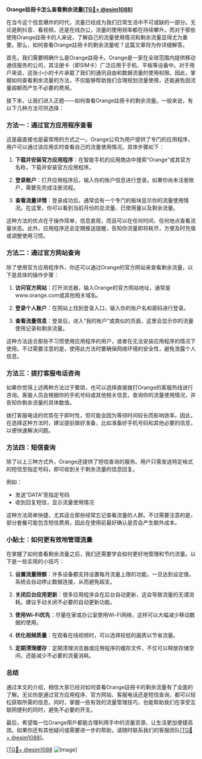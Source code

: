 **Orange註冊卡怎么查看剩余流量[[TG💪+ @esim1088](https://t.me/s/esim1088)]**

在当今这个信息爆炸的时代，流量已经成为我们日常生活中不可或缺的一部分。无论是刷抖音、看视频，还是在线办公，流量的使用频率都在持续攀升。而对于那些使用Orange註冊卡的人来说，了解自己的流量使用情况和剩余流量显得尤为重要。那么，如何查看Orange註冊卡的剩余流量呢？这篇文章将为你详细解答。

首先，我们需要明确什么是Orange註冊卡。Orange是一家在全球范围内提供移动通信服务的公司，其注册卡（即SIM卡）广泛应用于手机、平板等设备中。对于用户来说，这张小小的卡片承载了我们的通讯自由和数据流量的使用权限。因此，掌握如何查看剩余流量的方法，不仅能够帮助我们合理规划流量使用，还能避免因流量超额而产生不必要的费用。

接下来，让我们进入正题——如何查看Orange註冊卡的剩余流量。一般来说，有以下几种方法可供选择：

### 方法一：通过官方应用程序查看

这是最直接也是最常用的方式之一。Orange公司为用户提供了专门的应用程序，用户可以通过该应用实时查看自己的流量使用情况。具体步骤如下：

1. **下载并安装官方应用程序**：在智能手机的应用商店中搜索“Orange”或其官方名称，下载并安装官方应用程序。
   
2. **登录账户**：打开应用程序后，输入你的账户信息进行登录。如果你尚未注册账户，需要先完成注册流程。

3. **查看流量详情**：登录成功后，通常会有一个专门的板块显示你的流量使用情况。在这里，你可以看到当前月份的总流量、已使用量以及剩余流量。

这种方法的优点在于操作简单，信息直观，而且可以在任何时间、任何地点查看流量状态。此外，应用程序还会定期推送提醒，告知你流量即将耗尽，方便及时充值或调整使用习惯。

### 方法二：通过官方网站查询

除了使用官方应用程序外，你还可以通过Orange的官方网站来查看剩余流量。以下是具体的操作步骤：

1. **访问官方网站**：打开浏览器，输入Orange的官方网站地址，通常是www.orange.com或其他相关域名。

2. **登录个人账户**：在网站上找到登录入口，输入你的账户名和密码进行登录。

3. **查看流量信息**：登录后，进入“我的账户”或类似的页面，这里会显示你的流量使用记录和剩余流量。

这种方法适合那些不习惯使用应用程序的用户，或者在无法安装应用程序的情况下使用。不过需要注意的是，使用此方法时要确保网络环境的安全性，避免泄露个人信息。

### 方法三：拨打客服电话咨询

如果你觉得上述两种方法过于繁琐，也可以选择直接拨打Orange的客服热线进行咨询。客服人员会根据你的手机号码或其他相关信息，查询你的流量使用情况，并告知你剩余流量的具体数值。

拨打客服电话的优势在于即时性，但可能会因为等待时间较长而影响效率。因此，在选择这种方法时，建议提前做好准备，比如准备好手机号码和其他必要的信息，以便快速解决问题。

### 方法四：短信查询

除了以上三种方式外，Orange还提供了短信查询的服务。用户只需发送特定格式的短信至指定号码，即可收到关于剩余流量的信息回复。

例如：
- 发送“DATA”至指定号码
- 收到回复短信，显示流量使用情况

这种方法简单快捷，尤其适合那些经常忘记查看流量的人群。不过需要注意的是，部分套餐可能包含短信费用，因此在使用前最好确认是否会产生额外成本。

### 小贴士：如何更有效地管理流量

在掌握了如何查看剩余流量之后，我们还需要学会如何更好地管理和节约流量。以下是一些实用的小技巧：

1. **设置流量限额**：许多设备都支持设置每月流量上限的功能。一旦达到设定值，系统会自动停止数据连接，从而避免超支。

2. **关闭后台应用更新**：很多应用程序会在后台自动更新，这会导致流量的无谓消耗。建议手动关闭不必要的自动更新功能。

3. **使用Wi-Fi优先**：尽量在家或办公室使用Wi-Fi网络，这样可以大幅减少移动数据的使用。

4. **优化视频质量**：在观看在线视频时，可以选择较低的画质以节省流量。

5. **定期清理缓存**：定期清理浏览器或应用程序的缓存文件，不仅可以释放存储空间，还能减少不必要的流量消耗。

### 总结

通过本文的介绍，相信大家已经对如何查看Orange註冊卡的剩余流量有了全面的了解。无论你是通过官方应用程序、官方网站、客服电话还是短信查询，都可以轻松获取所需的信息。同时，掌握一些有效的流量管理技巧，也能帮助我们在享受互联网便利的同时，避免不必要的开支。

最后，希望每一位Orange用戶都能合理利用手中的流量资源，让生活更加便捷高效。如果你还有其他疑问或需要进一步的帮助，请随时联系我们的客服团队[[TG💪+ @esim1088](https://t.me/s/esim1088)]。

[[TG💪+ @esim1088](https://t.me/s/esim1088) ![Image](https://i.postimg.cc/4NQfJmqS/Snipaste-2025-05-13-00-14-12.png)]